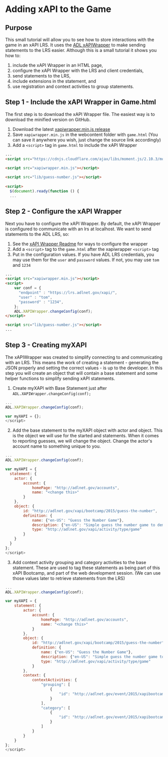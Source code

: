 # Adding xAPI to the Game

## Purpose
This small tutorial will allow you to see how to store interactions with 
the game in an xAPI LRS. It uses the [ADL xAPIWrapper](https://github.com/adlnet/xAPIWrapper) to make sending statements to the 
LRS easier. Although this is a small tutorial it shows you how to:  
  1.  include the xAPI Wrapper in an HTML page,  
  2.  configure the xAPI Wrapper with the LRS and client credentials,  
  3.  send statements to the LRS,  
  4.  include extensions in the statement, and  
  5.  use registration and context activities to group statements.

## Step 1 - Include the xAPI Wrapper in Game.html  
The first step is to download the xAPI Wrapper file. The easiest way is to download the minified version on GitHub.  
  1.  Download the latest [xapiwrapper.min.js release](https://github.com/adlnet/xAPIWrapper/releases/tag/v1.5.0)
  2.  Save `xapiwrapper.min.js` in the webcontent folder with `game.html` (You can save it anywhere you wish, just change the source link accordingly)
  3.  Add a `<script>` tag in `game.html` to include the xAPI Wrapper
  ``` html
  ...
  <script src="https://cdnjs.cloudflare.com/ajax/libs/moment.js/2.10.3/moment.min.js"></script>
  
  <script src="xapiwrapper.min.js"></script>
    
  <script src="lib/guess-number.js"></script>
    
  <script>
    $(document).ready(function () {
    ...  
  ```
  
## Step 2 - Configure the xAPI Wrapper  
Next you have to configure the xAPI Wrapper. By default, the xAPI Wrapper is configured to communicate with an lrs at localhost. We want to send statements to the ADL LRS, so:  
  1.  See the [xAPI Wrapper Readme](https://github.com/adlnet/xAPIWrapper/blob/master/README.md#configuration) for ways to configure the wrapper
  2.  Add a `<script>` tag to the `game.html` after the xapiwrapper `<script>` tag
  3.  Put in the configuration values. If you have ADL LRS credentials, you may use them for the `user` and `password` values. If not, you may use `tom` and `1234`  
  ``` html
  ...
  <script src="xapiwrapper.min.js"></script>
  <script>
      var conf = {
        "endpoint" : "https://lrs.adlnet.gov/xapi/",
        "user" : "tom",
        "password" : "1234",
      };
      ADL.XAPIWrapper.changeConfig(conf);
  </script> 
  
  <script src="lib/guess-number.js"></script>
  ...  
  ```  
  
## Step 3 - Creating myXAPI
The xAPIWrapper was created to simplify connecting to and communicating with an LRS. This means the work of creating a 
statement - generating the JSON properly and setting the correct values - is up to the developer. In this step you will 
create an object that will contain a base statement and some helper functions to simplify sending xAPI statements.

  1. Create myXAPI with Base Statement just after `ADL.XAPIWrapper.changeConfig(conf);`  
  ``` javascript
  ...
  ADL.XAPIWrapper.changeConfig(conf);
  
  var myXAPI = {};
  </script>
  ```  
  
  2. Add the base statement to the myXAPI object with actor and object. This is the object we will use for the started and 
  statements. When it comes to reporting guesses, we will change the object. Change the actor's account name to something 
  unique to you.
  ``` javascript
  ...
  ADL.XAPIWrapper.changeConfig(conf);
  
  var myXAPI = {
    statement: {
      actor: { 
          account: { 
              homePage: "http://adlnet.gov/accounts", 
              name: "<change this>" 
          } 
      },
      object: { 
          id: "http://adlnet.gov/xapi/bootcamp/2015/guess-the-number",
          definition: {
              name: {"en-US": "Guess the Number Game"},
              description: {"en-US": "Simple guess the number game to demonstrate xAPI"},
              type: "http://adlnet.gov/xapi/activity/type/game"
          }
      }
    }
  };
  </script>
  ``` 
  
  3. Add context activity grouping and category activities to the base statement. These are used to tag these statements 
  as being part of this xAPI Bootcamp, and part of the web development session. (We can use those values later to retrieve 
  statements from the LRS)  
  ``` javascript
  ...
  ADL.XAPIWrapper.changeConfig(conf);
  
  var myXAPI = {
      statement: {
          actor: { 
              account: { 
                  homePage: "http://adlnet.gov/accounts", 
                  name: "<change this>" 
              } 
          },
          object: { 
              id: "http://adlnet.gov/xapi/bootcamp/2015/guess-the-number",
              definition: {
                  name: {"en-US": "Guess the Number Game"},
                  description: {"en-US": "Simple guess the number game to demonstrate xAPI"},
                  type: "http://adlnet.gov/xapi/activity/type/game"
              }
          },
          context: {
              contextActivities: {
                  "grouping": [
                      {
                          "id": "http://adlnet.gov/event/2015/xapibootcamp/dev/web"
                      }
                  ],
                  "category": [
                      {
                          "id": "http://adlnet.gov/event/2015/xapibootcamp"
                      }
                  ]
              }
          }
      }
  };
  </script>
  ```

